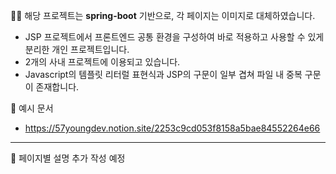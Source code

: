 👋🏻 해당 프로젝트는 **spring-boot** 기반으로, 각 페이지는 이미지로 대체하였습니다.
- JSP 프로젝트에서 프론트엔드 공통 환경을 구성하여 바로 적용하고 사용할 수 있게 분리한 개인 프로젝트입니다.
- 2개의 사내 프로젝트에 이용되고 있습니다.
- Javascript의 템플릿 리터럴 표현식과 JSP의 구문이 일부 겹쳐 파일 내 중복 구문이 존재합니다.

📝 예시 문서
- https://57youngdev.notion.site/2253c9cd053f8158a5bae84552264e66

---
💬 페이지별 설명 추가 작성 예정
